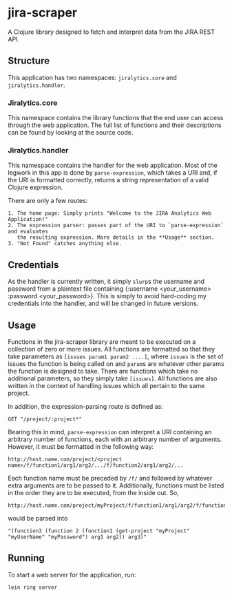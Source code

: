 # jira-scraper

A Clojure library designed to fetch and interpret data from the JIRA REST API.

## Structure

This application has two namespaces: `jiralytics.core` and `jiralytics.handler`.

### Jiralytics.core

This namespace contains the library functions that the end user can access through the web application. The full list of functions and their descriptions can be found by looking at the source code.

### Jiralytics.handler

This namespace contains the handler for the web application. Most of the legwork in this app is done by `parse-expression`, which takes a URI and, if the URI is formatted correctly, returns a string representation of a valid Clojure expression. 

There are only a few routes:

    1. The home page: Simply prints "Welcome to the JIRA Analytics Web Application!"
    2. The expression parser: passes part of the URI to `parse-expression` and evaluates 
       the resulting expression. More details in the **Usage** section.
    3. "Not Found" catches anything else.

## Credentials

As the handler is currently written, it simply `slurp`s the username and password from a plaintext file containing {:username <your_username> :password <your_password>}. This is simply to avoid hard-coding my credentials into the handler, and will be changed in future versions.


## Usage

Functions in the jira-scraper library are meant to be executed on a collection of zero or more issues. All functions are formatted so that they take parameters as `[issues param1 param2 ....]`, where `issues` is the set of issues the function is being called on and `param`s are whatever other params the function is designed to take. There are functions which take no additional parameters, so they simply take `[issues]`. All functions are also written in the context of handling issues which all pertain to the same project.

In addition, the expression-parsing route is defined as:
 
`GET "/project/:project*"`

Bearing this in mind, `parse-expression` can interpret a URI containing an arbitrary number of functions, each with an arbitrary number of arguments. However, it must be formatted in the following way:

    http://host.name.com/project/<project name>/f/function1/arg1/arg2/.../f/function2/arg1/arg2/...

Each function name must be preceded by `/f/` and followed by whatever extra arguments are to be passed to it. Additionally, functions must be listed in the order they are to be executed, from the inside out. So,

    http://host.name.com/project/myProject/f/function1/arg1/arg2/f/function2/f/function3/arg3

would be parsed into 

    "(function3 (function 2 (function1 (get-project "myProject" "myUserName" "myPassword") arg1 arg2)) arg3)"


## Running

To start a web server for the application, run:

    lein ring server

